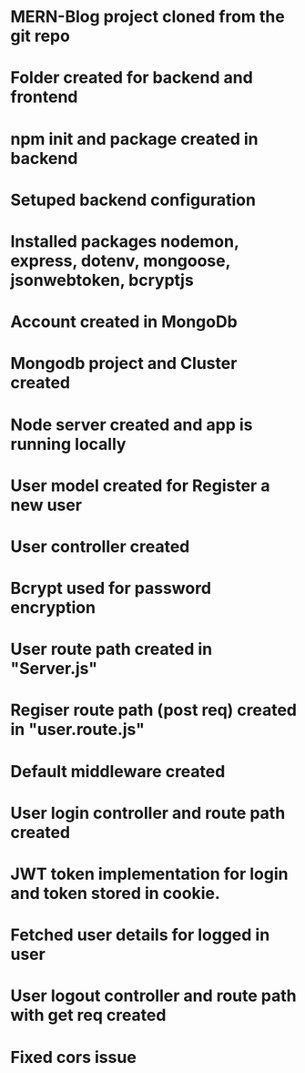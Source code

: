 <!-- MERN-Blog project -->

# MERN-Blog project cloned from the git repo
# Folder created for backend and frontend
# npm init and package created in backend
# Setuped backend configuration
# Installed packages nodemon, express, dotenv, mongoose, jsonwebtoken, bcryptjs
# Account created in MongoDb
# Mongodb project and Cluster created
# Node server created and app is running locally

# User model created for Register a new user
# User controller created
# Bcrypt used for password encryption
# User route path created in "Server.js"
# Regiser route path (post req) created in "user.route.js"
# Default middleware created

# User login controller and route path created
# JWT token implementation for login and token stored in cookie.
# Fetched user details for logged in user

# User logout controller and route path with get req created
# Fixed cors issue